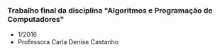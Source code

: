 ### Trabalho final da disciplina "Algoritmos e Programação de Computadores" 
  + 1/2016
  + Professora Carla Denise Castanho
